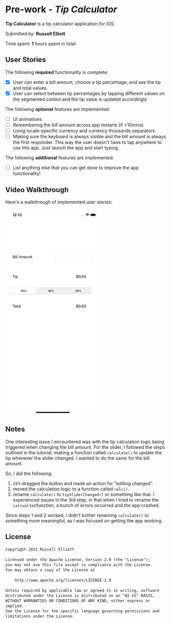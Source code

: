 # Pre-work - *Tip Calculator*

**Tip Calculator** is a tip calculator application for iOS.

Submitted by: **Russell Elliott**

Time spent: **1** hours spent in total

## User Stories

The following **required** functionality is complete:

* [x] User can enter a bill amount, choose a tip percentage, and see the tip and total values.
* [x] User can select between tip percentages by tapping different values on the segmented control and the tip value is updated accordingly

The following **optional** features are implemented:

* [ ] UI animations
* [ ] Remembering the bill amount across app restarts (if <10mins)
* [ ] Using locale-specific currency and currency thousands separators.
* [ ] Making sure the keyboard is always visible and the bill amount is always the first responder. This way the user doesn't have to tap anywhere to use this app. Just launch the app and start typing.

The following **additional** features are implemented:

- [ ] List anything else that you can get done to improve the app functionality!

## Video Walkthrough

Here's a walkthrough of implemented user stories:

<img src='demo.gif' title='Video Walkthrough' width='' alt='Video Walkthrough' />

## Notes

One interesting issue I encountered was with the tip calculation logic being triggered when changing the bill amount. For the slider, I followed the steps outlined in the tutorial, making a function called `calculate()` to update the tip whenever the slider changed. I wanted to do the same for the bill amount.

So, I did the following:
1. ctrl-dragged the button and made an action for "editing changed".
2. moved the calculation logic to a function called `calc()`.
3. rename `calculate()` to `tipSliderChanged()` or something like that.
I experienced issues in the 3rd step, in that when I tried to rename the `calcualte`cfunction, a bunch of errors occurred and the app crashed.

Since steps 1 and 2 worked, I didn't bother renaming `calculate()` to something more meaningful, as I was focused on getting the app working.

## License

    Copyright 2022 Russell Elliott

    Licensed under the Apache License, Version 2.0 (the "License");
    you may not use this file except in compliance with the License.
    You may obtain a copy of the License at

        http://www.apache.org/licenses/LICENSE-2.0

    Unless required by applicable law or agreed to in writing, software
    distributed under the License is distributed on an "AS IS" BASIS,
    WITHOUT WARRANTIES OR CONDITIONS OF ANY KIND, either express or implied.
    See the License for the specific language governing permissions and
    limitations under the License.
